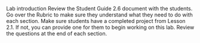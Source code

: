 Lab introduction
Review the Student Guide 2.6 document with the students. Go over the Rubric to make sure they understand what they need to do with each section.
Make sure students have a completed project from Lesson 2.1. If not, you can provide one for them to begin working on this lab.
Review the questions at the end of each section.
